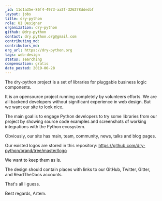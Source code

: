 ```yaml
---
_id: 11d1a35e-86f4-4973-aa2f-326278ddedbf
layout: jobs
title: dry-python
role: UI Designer
organization: dry-python
github: @dry-python
contact: dry.python.org@gmail.com
contributing_md:
contributors_md:
org_url: https://dry-python.org
tags: web-design
status: searching
compensation: gratis
date_posted: 2019-06-28
---
```


The dry-python project is a set of libraries for pluggable business logic components.

It is an opensource project running completely by volunteers efforts. We are all backend developers without significant experience in web design. But we want our site to look nice.

The main goal is to engage Python developers to try some libraries from our project by showing source code examples and screenshots of working integrations with the Python ecosystem.

Obviously, our site has main, team, community, news, talks and blog pages.

Our existed logos are stored in this repository: https://github.com/dry-python/brand/tree/master/logo

We want to keep them as is.

The design should contain places with links to our GitHub, Twitter, Gitter, and ReadTheDocs accounts.

That's all I guess.

Best regards,
Artem.
